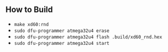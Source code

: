 ## How to Build

* `make xd60:rnd`
* `sudo dfu-programmer atmega32u4 erase`
* `sudo dfu-programmer atmega32u4 flash .build/xd60_rnd.hex`
* `sudo dfu-programmer atmega32u4 start`
